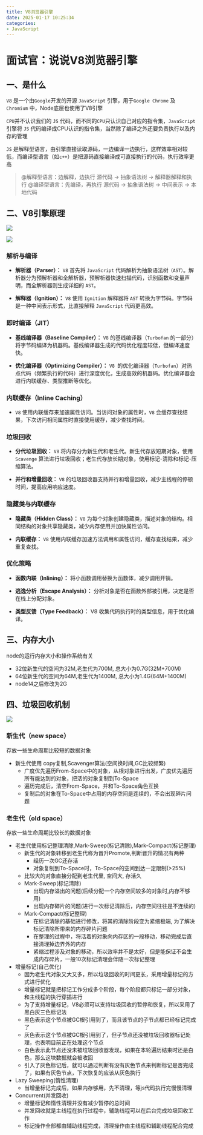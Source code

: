 ```yaml
---
title: V8浏览器引擎
date: 2025-01-17 10:25:34
categories: 
- JavaScript
---
```


# 面试官：说说V8浏览器引擎


## 一、是什么

`V8` 是一个由`Google`开发的开源 `JavaScript` 引擎，用于`Google Chrome` 及 `Chromium` 中，Node底层也使用了V8引擎

`CPU`并不认识我们的 `JS` 代码，而不同的`CPU`只认识自己对应的指令集，`JavaScript` 引擎将 `JS` 代码编译成CPU认识的指令集，当然除了编译之外还要负责执行以及内存的管理

`JS` 是解释型语言，由引擎直接读取源码，一边编译一边执行，这样效率相对较低，而编译型语言（如`c++`）是把源码直接编译成可直接执行的代码，执行效率更高

>@解释型语言：边解释，边执行
源代码 → 抽象语法树 → 解释器解释和执行
@编译型语言：先编译，再执行
源代码 → 抽象语法树 → 中间表示 → 本地代码

## 二、V8引擎原理

![](https://cdn.jsdelivr.net/gh/Silvora/oss@main/images/20250222233448765.webp)

![](https://cdn.jsdelivr.net/gh/Silvora/oss@main/images/20250222233817872.png)

### 解析与编译

- **解析器（Parser）：** `V8` 首先将 `JavaScript` 代码解析为抽象语法树`（AST）`。解析器分为预解析器和全解析器，预解析器快速扫描代码，识别函数和变量声明，而全解析器则生成详细的 `AST`。

- **解释器（Ignition）：** `V8` 使用 `Ignition` 解释器将 `AST` 转换为字节码。字节码是一种中间表示形式，比直接解释 `JavaScript` 代码更高效。


### 即时编译（JIT）

- **基线编译器（Baseline Compiler）：** `V8` 的基线编译器（`Turbofan` 的一部分）将字节码编译为机器码。基线编译器生成的代码优化程度较低，但编译速度快。

- **优化编译器（Optimizing Compiler）：** `V8 `的优化编译器（`Turbofan`）对热点代码（频繁执行的代码）进行深度优化，生成高效的机器码。优化编译器会进行内联缓存、类型推断等优化。

### 内联缓存（Inline Caching）

- `V8` 使用内联缓存来加速属性访问。当访问对象的属性时，`V8` 会缓存查找结果，下次访问相同属性时直接使用缓存，减少查找时间。


### 垃圾回收

- **分代垃圾回收：** `V8` 将内存分为新生代和老生代。新生代存放短期对象，使用 `Scavenge` 算法进行垃圾回收；老生代存放长期对象，使用标记-清除和标记-压缩算法。

- **并行和增量回收：** `V8` 的垃圾回收器支持并行和增量回收，减少主线程的停顿时间，提高应用响应速度。

### 隐藏类与内联缓存

- **隐藏类（Hidden Class）：** `V8` 为每个对象创建隐藏类，描述对象的结构。相同结构的对象共享隐藏类，减少内存使用并加快属性访问。

- **内联缓存：** `V8` 使用内联缓存加速方法调用和属性访问，缓存查找结果，减少重复查找。


### 优化策略

- **函数内联（Inlining）：** 将小函数调用替换为函数体，减少调用开销。

- **逃逸分析（Escape Analysis）：** 分析对象是否在函数外部被引用，决定是否在栈上分配对象。

- **类型反馈（Type Feedback）：** V8 收集代码执行时的类型信息，用于优化编译。


## 三、内存大小
node的运行内存大小和操作系统有关 
- 32位新生代的空间为32M,老生代为700M, 总大小为0.7G(32M+700M)
- 64位新生代的空间为64M,老生代为1400M, 总大小为1.4G(64M+1400M)
- node14之后修改为2G

## 四、垃圾回收机制

![](https://internal-api-drive-stream.feishu.cn/space/api/box/stream/download/v2/cover/PevdbOAlDoYrsnxsvd6cxTUynpe/?fallback_source=1&height=1280&mount_node_token=DfHzd6dmpohKCpxh9tncDp7hnXf&mount_point=docx_image&policy=equal&width=1280)

### 新生代（new space）
存放一些生命周期比较短的数据对象

- 新生代使用 copy复制,Scavenger算法(空间换时间,GC比较频繁)
  - 广度优先遍历From-Space中的对象，从根对象进行出发，广度优先遍历所有能达到的对象，把活的对象复制到To-Space
  - 遍历完成后，清空From-Space，并和To-Space角色互换
  - 复制后的对象在To-Space中占用的内存空间是连续的，不会出现碎片问题


### 老生代（old space）
存放一些生命周期比较长的数据对象

- 老生代使用标记整理清除,Mark-Sweep(标记清除),Mark-Compact(标记整理)
  - 新生代的对象转移到老生代称为晋升Promote,判断晋升的情况有两种
    - 经历一次GC还存活
    - 对象复制到To-Space时，To-Space的空间到达一定限制(>25%)
  - 比较大的对象直接分配到老生代里, 空间大, 存活久
  - Mark-Sweep(标记清除)
    - 出现内存溢出的问题(后续分配一个内存空间较多的对象时,内存不够用)
    - 出现内存碎片的问题(进行一次标记清除后，内存空间往往是不连续的)
  - Mark-Compact(标记整理)
    - 在标记清除的基础进行修改，将其的清除阶段变为紧缩极端, 为了解决标记清除所带来的内存碎片问题
    - 在整理的过程中，将活着的对象向内存区的一段移动，移动完成后直接清理掉边界外的内存
    - 紧缩过程涉及对象的移动，所以效率并不是太好，但是能保证不会生成内存碎片，一般10次标记清理会伴随一次标记整理
- 增量标记(自己优化)
  - 因为老生代对象又大又多，所以垃圾回收的时间更长，采用增量标记的方式进行优化
  - 增量标记就是把标记工作分成多个阶段，每个阶段都只标记一部分对象，和主线程的执行穿插进行
  - 为了支持增量标记，V8必须可以支持垃圾回收的暂停和恢复，所以采用了黑白灰三色标记法
  - 黑色表示这个节点被GC根引用到了，而且该节点的子节点都已经标记完成了
  - 灰色表示这个节点被GC根引用到了，但子节点还没被垃圾回收器标记处理，也表明目前正在处理这个节点
  - 白色表示此节点还没未被垃圾回收器发现，如果在本轮遍历结束时还是白色，那么这块数据就会被收回
  - 引入了灰色标记后，就可以通过判断有没有灰色节点来判断标记是否完成了，如果有灰色节点，下次恢复的应该从灰色执行
- Lazy Sweeping(惰性清理)
  - 当增量标记完成后，如果内存够用，先不清理，等js代码执行完慢慢清理
- Concurrent(并发回收)
  - 增量标记和惰性清理并没有减少暂停的总时间
  - 并发回收就是主线程在执行过程中，辅助线程可以在后台完成垃圾回收工作
  - 标记操作全部都由辅助线程完成，清理操作由主线程和辅助线程配合完成